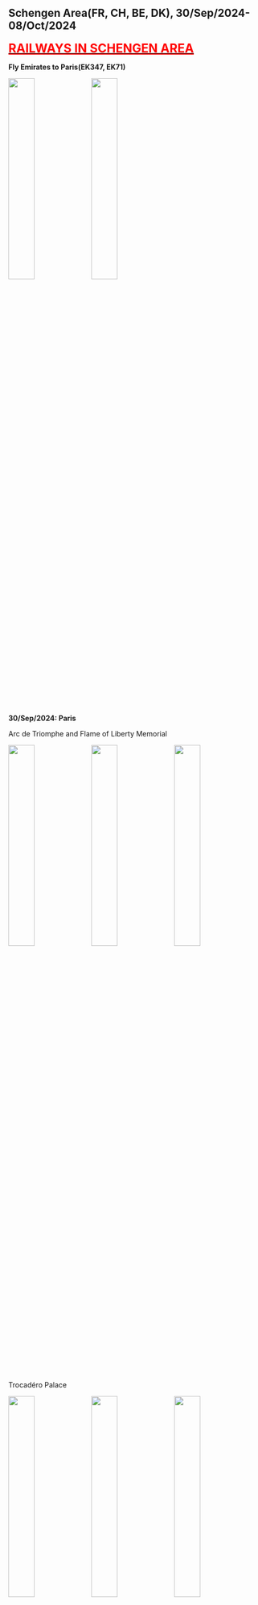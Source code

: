 ## Schengen Area(FR, CH, BE, DK), 30/Sep/2024-08/Oct/2024

**[<font color=red size=5><u>RAILWAYS IN SCHENGEN AREA</u></font>](https://wqgcx.github.io/transport/20240930EU/ER)**

**Fly Emirates to Paris(EK347, EK71)**

<img src="../20240927MYS_photos/IMG_3410.jpeg" width="32%">
<img src="../20240927MYS_photos/IMG_3413.jpeg" width="32%">

**30/Sep/2024: Paris**

Arc de Triomphe and Flame of Liberty Memorial

<img src="../20240930EU_photos/IMG_3417.jpeg" width="32%">
<img src="../20240930EU_photos/IMG_3421.jpeg" width="32%">
<img src="../20240930EU_photos/IMG_3444.jpeg" width="32%">

Trocadéro Palace

<img src="../20240930EU_photos/IMG_3426.jpeg" width="32%">
<img src="../20240930EU_photos/IMG_3427.jpeg" width="32%">
<img src="../20240930EU_photos/IMG_3430.jpeg" width="32%">

Eiffel Tower

<img src="../20240930EU_photos/IMG_3428.jpeg" width="32%">
<img src="../20240930EU_photos/IMG_3435.jpeg" width="32%">
<img src="../20240930EU_photos/IMG_3439.jpeg" width="32%">
<img src="../20240930EU_photos/IMG_3506.jpeg" width="32%">

Pont Alexandre III and Palais Garnier

<img src="../20240930EU_photos/IMG_3475.jpeg" width="32%">
<img src="../20240930EU_photos/IMG_3476.jpeg" width="32%">
<img src="../20240930EU_photos/IMG_3497.jpeg" width="32%">

Hôtel des Invalides

<img src="../20240930EU_photos/IMG_3458.jpeg" width="32%">
<img src="../20240930EU_photos/IMG_3460.jpeg" width="32%">
<img src="../20240930EU_photos/IMG_3465.jpeg" width="32%">
<img src="../20240930EU_photos/IMG_3466.jpeg" width="32%">
<img src="../20240930EU_photos/IMG_3467.jpeg" width="32%">
<img src="../20240930EU_photos/IMG_3468.jpeg" width="32%">
<img src="../20240930EU_photos/IMG_3469.jpeg" width="32%">
<img src="../20240930EU_photos/IMG_3470.jpeg" width="32%">
<img src="../20240930EU_photos/IMG_3472.jpeg" width="32%">

Place de la Concorde and Vendôme Column

<img src="../20240930EU_photos/IMG_3486.jpeg" width="32%">
<img src="../20240930EU_photos/IMG_3487.jpeg" width="32%">
<img src="../20240930EU_photos/IMG_3499.jpeg" width="32%">

Grand Palais, Petit Palais and National Assembly

<img src="../20240930EU_photos/IMG_3481.jpeg" width="32%">
<img src="../20240930EU_photos/IMG_3484.jpeg" width="32%">
<img src="../20240930EU_photos/IMG_3500.jpeg" width="32%">

Bateaux Mouches and Night View of Paris(along the Seine River)

<img src="../20240930EU_photos/IMG_3512.jpeg" width="32%">
<img src="../20240930EU_photos/IMG_3517.jpeg" width="32%">
<img src="../20240930EU_photos/IMG_3525.jpeg" width="32%">
<img src="../20240930EU_photos/IMG_3526.jpeg" width="32%">
<img src="../20240930EU_photos/IMG_3527.jpeg" width="32%">
<img src="../20240930EU_photos/IMG_3532.jpeg" width="32%">

**01/Oct/2024: Geneva, Lausanne, Bern**

Palace of Nations

<img src="../20240930EU_photos/IMG_3550.jpeg" width="32%">
<img src="../20240930EU_photos/IMG_3545.jpeg" width="32%">
<img src="../20240930EU_photos/IMG_3546.jpeg" width="32%">

Grand Théâtre de Genève, Musée Rath and Monument to the Reformation

<img src="../20240930EU_photos/IMG_3557.jpeg" width="32%">
<img src="../20240930EU_photos/IMG_3560.jpeg" width="32%">
<img src="../20240930EU_photos/IMG_3561.jpeg" width="32%">

Evangelical Lutheran Church of Geneva, Palais de Justice and St. Pierre Cathedral

<img src="../20240930EU_photos/IMG_3564.jpeg" width="32%">
<img src="../20240930EU_photos/IMG_3566.jpeg" width="32%">
<img src="../20240930EU_photos/IMG_3567.jpeg" width="32%">

City View of Geneva, The Flower Clock and Basilica of Our Lady of Geneva

<img src="../20240930EU_photos/IMG_3568.jpeg" width="32%">
<img src="../20240930EU_photos/IMG_3578.jpeg" width="32%">
<img src="../20240930EU_photos/IMG_3585.jpeg" width="32%">

Lake Geneva

<img src="../20240930EU_photos/IMG_3575.jpeg" width="32%">
<img src="../20240930EU_photos/IMG_3577.jpeg" width="32%">
<img src="../20240930EU_photos/IMG_3582.jpeg" width="32%">

Lausanne Cathedral

<img src="../20240930EU_photos/IMG_3597.jpeg" width="32%">
<img src="../20240930EU_photos/IMG_3600.jpeg" width="32%">
<img src="../20240930EU_photos/IMG_3606.jpeg" width="32%">

City View of Lausanne

<img src="../20240930EU_photos/IMG_3607.jpeg" width="32%">
<img src="../20240930EU_photos/IMG_3608.jpeg" width="32%">
<img src="../20240930EU_photos/IMG_3610.jpeg" width="32%">

Olympic Museum

<img src="../20240930EU_photos/IMG_3616.jpeg" width="32%">
<img src="../20240930EU_photos/IMG_3618.jpeg" width="32%">
<img src="../20240930EU_photos/IMG_3622.jpeg" width="32%">
<img src="../20240930EU_photos/IMG_3630.jpeg" width="32%">
<img src="../20240930EU_photos/IMG_3632.jpeg" width="32%">
<img src="../20240930EU_photos/IMG_3633.jpeg" width="32%">
<img src="../20240930EU_photos/IMG_3634.jpeg" width="32%">
<img src="../20240930EU_photos/IMG_3638.jpeg" width="32%">
<img src="../20240930EU_photos/IMG_3640.jpeg" width="32%">

Church of the Holy Spirit, Käfigturm(Prison Tower) and Clock Tower

<img src="../20240930EU_photos/IMG_3645.jpeg" width="32%">
<img src="../20240930EU_photos/IMG_3650.jpeg" width="32%">
<img src="../20240930EU_photos/IMG_3662.jpeg" width="32%">

Bern Minster and Einsteinhaus

<img src="../20240930EU_photos/IMG_3666.jpeg" width="32%">
<img src="../20240930EU_photos/IMG_3669.jpeg" width="32%">
<img src="../20240930EU_photos/IMG_3659.jpeg" width="32%">

City View of Bern

<img src="../20240930EU_photos/IMG_3658.jpeg" width="32%">
<img src="../20240930EU_photos/IMG_3651.jpeg" width="32%">
<img src="../20240930EU_photos/IMG_3672.jpeg" width="32%">

**02/Oct/2024: Zurich, Schwyz, Lucerne, Bern**

Zurich Old Town(St. Peter, Fraumünster, Grossmünster, Opernhaus, Limmat River)

<img src="../20240930EU_photos/IMG_3685.jpeg" width="32%">
<img src="../20240930EU_photos/IMG_3686.jpeg" width="32%">
<img src="../20240930EU_photos/IMG_3687.jpeg" width="32%">
<img src="../20240930EU_photos/IMG_3702.jpeg" width="32%">
<img src="../20240930EU_photos/IMG_3693.jpeg" width="32%">
<img src="../20240930EU_photos/IMG_3696.jpeg" width="32%">

Mountain Rigi

<img src="../20240930EU_photos/IMG_3719.jpeg" width="32%">
<img src="../20240930EU_photos/IMG_3724.jpeg" width="32%">
<img src="../20240930EU_photos/IMG_3732.jpeg" width="32%">

Lake Lucerne

<img src="../20240930EU_photos/IMG_3747.jpeg" width="32%">
<img src="../20240930EU_photos/IMG_3750.jpeg" width="32%">
<img src="../20240930EU_photos/IMG_3777.jpeg" width="32%">

Chapel Bridge

<img src="../20240930EU_photos/IMG_3754.jpeg" width="32%">
<img src="../20240930EU_photos/IMG_3757.jpeg" width="32%">
<img src="../20240930EU_photos/IMG_3761.jpeg" width="32%">

City View of Lucerne(City Hall, Jesuit Church and Hotel Château Gütsch)

<img src="../20240930EU_photos/IMG_3759.jpeg" width="32%">
<img src="../20240930EU_photos/IMG_3763.jpeg" width="32%">
<img src="../20240930EU_photos/IMG_3764.jpeg" width="32%">

Panoramic of Lucerne, The Lion Monument and Church of St. Leodegar

<img src="../20240930EU_photos/IMG_3767.jpeg" width="32%">
<img src="../20240930EU_photos/IMG_3769.jpeg" width="32%">
<img src="../20240930EU_photos/IMG_3776.jpeg" width="32%">

GoldenPass Line

<img src="../20240930EU_photos/IMG_3798.jpeg" width="32%">
<img src="../20240930EU_photos/IMG_3802.jpeg" width="32%">
<img src="../20240930EU_photos/IMG_3804.jpeg" width="32%">

City View of Thun

<img src="../20240930EU_photos/IMG_3811.jpeg" width="32%">
<img src="../20240930EU_photos/IMG_3812.jpeg" width="32%">
<img src="../20240930EU_photos/IMG_3814.jpeg" width="32%">

**03/Oct/2024: Schaffhausen, Zurich, Basel**

Rhine Falls

<img src="../20240930EU_photos/IMG_3830.jpeg" width="32%">
<img src="../20240930EU_photos/IMG_3857.jpeg" width="32%">
<img src="../20240930EU_photos/IMG_3864.jpeg" width="32%">

City View of Schaffhausen(Haus zum Ritter, Church of St. Johann, Panorama)

<img src="../20240930EU_photos/IMG_3836.jpeg" width="32%">
<img src="../20240930EU_photos/IMG_3837.jpeg" width="32%">
<img src="../20240930EU_photos/IMG_3846.jpeg" width="32%">

Munot

<img src="../20240930EU_photos/IMG_3839.jpeg" width="32%">
<img src="../20240930EU_photos/IMG_3842.jpeg" width="32%">

Swiss National Museum

<img src="../20240930EU_photos/IMG_3867.jpeg" width="32%">
<img src="../20240930EU_photos/IMG_3888.jpeg" width="32%">
<img src="../20240930EU_photos/IMG_3897.jpeg" width="32%">
<img src="../20240930EU_photos/IMG_3870.jpeg" width="32%">
<img src="../20240930EU_photos/IMG_3871.jpeg" width="32%">
<img src="../20240930EU_photos/IMG_3900.jpeg" width="32%">
<img src="../20240930EU_photos/IMG_3901.jpeg" width="32%">
<img src="../20240930EU_photos/IMG_3902.jpeg" width="32%">
<img src="../20240930EU_photos/IMG_3905.jpeg" width="32%">
<img src="../20240930EU_photos/IMG_3916.jpeg" width="32%">
<img src="../20240930EU_photos/IMG_3923.jpeg" width="32%">
<img src="../20240930EU_photos/IMG_3924.jpeg" width="32%">

Kunstmuseum Basel

<img src="../20240930EU_photos/IMG_3952.jpeg" width="32%">
<img src="../20240930EU_photos/IMG_3955.jpeg" width="32%">
<img src="../20240930EU_photos/IMG_3977.jpeg" width="32%">
<img src="../20240930EU_photos/IMG_3967.jpeg" width="32%">
<img src="../20240930EU_photos/IMG_3953.jpeg" width="32%">
<img src="../20240930EU_photos/IMG_3954.jpeg" width="32%">
<img src="../20240930EU_photos/IMG_3960.jpeg" width="32%">
<img src="../20240930EU_photos/IMG_3978.jpeg" width="32%">
<img src="../20240930EU_photos/IMG_3939.jpeg" width="32%">
<img src="../20240930EU_photos/IMG_3970.jpeg" width="32%">
<img src="../20240930EU_photos/IMG_3973.jpeg" width="32%">
<img src="../20240930EU_photos/IMG_3975.jpeg" width="32%">

Basel Minster, Basel Town Hall, Gate of Spalen

<img src="../20240930EU_photos/IMG_3987.jpeg" width="32%">
<img src="../20240930EU_photos/IMG_3989.jpeg" width="32%">
<img src="../20240930EU_photos/IMG_3993.jpeg" width="32%">

**04/Oct/2024: Paris**

Palais de Louvre

<img src="../20240930EU_photos/IMG_4002.jpeg" width="32%">
<img src="../20240930EU_photos/IMG_3999.jpeg" width="32%">
<img src="../20240930EU_photos/IMG_4003.jpeg" width="32%">
<img src="../20240930EU_photos/IMG_4006.jpeg" width="32%">
<img src="../20240930EU_photos/IMG_4014.jpeg" width="32%">
<img src="../20240930EU_photos/IMG_4016.jpeg" width="32%">

<center>
<img src="../20240930EU_photos/IMG_4018.jpeg" width="32%">
<img src="../20240930EU_photos/IMG_4022.jpeg" width="32%">
</center>

<img src="../20240930EU_photos/IMG_4024.jpeg" width="32%">
<img src="../20240930EU_photos/IMG_4027.jpeg" width="32%">
<img src="../20240930EU_photos/IMG_4029.jpeg" width="32%">
<img src="../20240930EU_photos/IMG_4041.jpeg" width="32%">
<img src="../20240930EU_photos/IMG_4044.jpeg" width="32%">
<img src="../20240930EU_photos/IMG_4045.jpeg" width="32%">
<img src="../20240930EU_photos/IMG_4052.jpeg" width="32%">
<img src="../20240930EU_photos/IMG_4057.jpeg" width="32%">
<img src="../20240930EU_photos/IMG_4059.jpeg" width="32%">

**05/Oct/2024: Brussels, Antwerp, Ghent**

**06/Oct/2024: Paris**

**07/Oct/2024: Copenhagen**

**08/Oct/2024: Paris**

**Fly Emirates and China Eastern Airlines to Beijing(EK76, EK342, MU796)**

**Click [here](https://wqgcx.github.io/transport/) to go back.**
